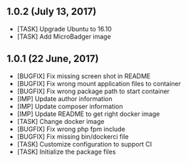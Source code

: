 ## 1.0.2 (July 13, 2017)
- [TASK]   Upgrade Ubuntu to 16.10
- [TASK]   Add MicroBadger image

## 1.0.1 (22 June, 2017)
- [BUGFIX] Fix missing screen shot in README
- [BUGFIX] Fix wrong mount application files to container
- [BUGFIX] Fix wrong package path to start container
- [IMP]    Update author information
- [IMP]    Update composer information
- [IMP]    Update README to get right docker image
- [TASK]   Change docker image
- [BUGFIX] Fix wrong php fpm include
- [BUGFIX] Fix missing bin/dockerci file
- [TASK]   Customize configuration to support CI
- [TASK]   Initialize the package files
